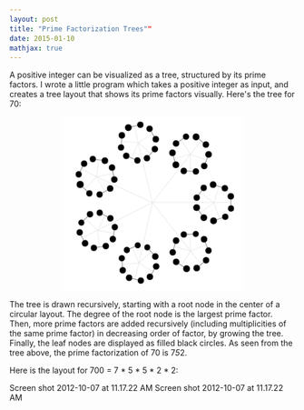 ```yaml
---
layout: post
title: "Prime Factorization Trees""
date: 2015-01-10
mathjax: true
---
```



A positive integer can be visualized as a tree, structured by its prime factors. I wrote a little program which takes a positive integer as input, and creates a tree layout that shows its prime factors visually. Here's the tree for 70:

<p align="center">
  <img width="320"  src="/assets/screen-shot-2012-10-07-at-9-55-37-am.png">
</p>

The tree is drawn recursively, starting with a root node in the center of a circular layout. The degree of the root node is the largest prime factor. Then, more prime factors are added recursively (including multiplicities of the same prime factor) in decreasing order of factor, by growing the tree. Finally, the leaf nodes are displayed as filled black circles. As seen from the tree above, the prime factorization of 70 is 7*5*2.

Here is the layout for 700 = 7 * 5 * 5 * 2 * 2:

Screen shot 2012-10-07 at 11.17.22 AM
Screen shot 2012-10-07 at 11.17.22 AM

